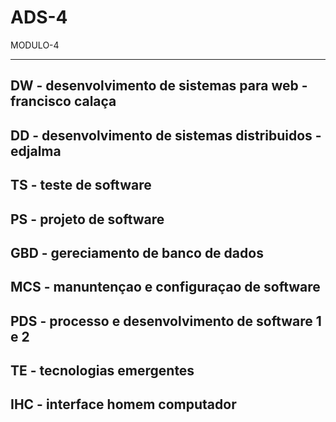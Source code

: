 # ADS-4
MODULO-4

----------------------------------------------------------------
DW - desenvolvimento de sistemas para web - francisco calaça 
-
DD - desenvolvimento de sistemas distribuidos - edjalma 
-
TS - teste de software
-
PS - projeto de software 
-
GBD - gereciamento de banco de dados 
-
MCS - manuntençao e configuraçao de software
-
PDS - processo e desenvolvimento de software 1 e 2
-
TE - tecnologias emergentes 
-
IHC - interface homem computador
----------------------------------------------------------------
